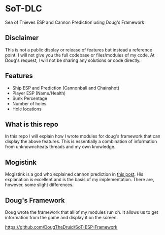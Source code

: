 # SoT-DLC
Sea of Thieves ESP and Cannon Prediction using Doug's Framework

## Disclaimer
This is not a public display or release of features but instead a reference point.
I will not give you the full codebase or files/modules of my code.
At Doug's request, I will not be sharing any solutions or code directly.

## Features
- Ship ESP and Prediction (Cannonball and Chainshot)
- Player ESP (Name/Health)
- Sunk Percentage
- Number of holes
- Hole locations

## What is this repo
In this repo I will explain how I wrote modules for doug's framework that can display the above features. This is essentially a combination of information from unknowncheats threads and my own knowledge.

## Mogistink
Mogistink is a god who explained cannon prediction in [this post](https://www.unknowncheats.me/forum/3408459-post25.html). His explanation is excellent and is the basis of my implementation. There are, however, some slight differences.

## Doug's Framework
Doug wrote the framework that all of my modules run on. It allows us to get information from the game and display it on the screen.

https://github.com/DougTheDruid/SoT-ESP-Framework